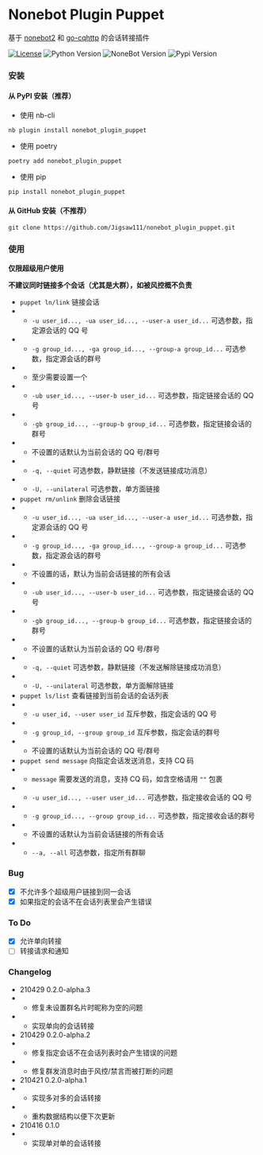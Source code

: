 # Nonebot Plugin Puppet

基于 [nonebot2](https://github.com/nonebot/nonebot2) 和 [go-cqhttp](https://github.com/Mrs4s/go-cqhttp) 的会话转接插件

[![License](https://img.shields.io/github/license/Jigsaw111/nonebot_plugin_puppet)](LICENSE)
![Python Version](https://img.shields.io/badge/python-3.7.3+-blue.svg)
![NoneBot Version](https://img.shields.io/badge/nonebot-2.0.0a11+-red.svg)
![Pypi Version](https://img.shields.io/pypi/v/nonebot-plugin-puppet.svg)

### 安装

#### 从 PyPI 安装（推荐）

- 使用 nb-cli  

```
nb plugin install nonebot_plugin_puppet
```

- 使用 poetry

```
poetry add nonebot_plugin_puppet
```

- 使用 pip

```
pip install nonebot_plugin_puppet
```

#### 从 GitHub 安装（不推荐）

```
git clone https://github.com/Jigsaw111/nonebot_plugin_puppet.git
```

### 使用

**仅限超级用户使用**

**不建议同时链接多个会话（尤其是大群），如被风控概不负责**

- `puppet ln/link` 链接会话
- - `-u user_id..., -ua user_id..., --user-a user_id...` 可选参数，指定源会话的 QQ 号
- - `-g group_id..., -ga group_id..., --group-a group_id...` 可选参数，指定源会话的群号
- - 至少需要设置一个
- - `-ub user_id..., --user-b user_id...` 可选参数，指定链接会话的 QQ 号
- - `-gb group_id..., --group-b group_id...` 可选参数，指定链接会话的群号
- - 不设置的话默认为当前会话的 QQ 号/群号
- - `-q, --quiet` 可选参数，静默链接（不发送链接成功消息）
- - `-U, --unilateral` 可选参数，单方面链接
- `puppet rm/unlink` 删除会话链接
- - `-u user_id..., -ua user_id..., --user-a user_id...` 可选参数，指定源会话的 QQ 号
- - `-g group_id..., -ga group_id..., --group-a group_id...` 可选参数，指定源会话的群号
- - 不设置的话，默认为当前会话链接的所有会话
- - `-ub user_id..., --user-b user_id...` 可选参数，指定链接会话的 QQ 号
- - `-gb group_id..., --group-b group_id...` 可选参数，指定链接会话的群号
- - 不设置的话默认为当前会话的 QQ 号/群号
- - `-q, --quiet` 可选参数，静默链接（不发送解除链接成功消息）
- - `-U, --unilateral` 可选参数，单方面解除链接
- `puppet ls/list` 查看链接到当前会话的会话列表
- - `-u user_id, --user user_id` 互斥参数，指定会话的 QQ 号
- - `-g group_id, --group group_id` 互斥参数，指定会话的群号
- - 不设置的话默认为当前会话的 QQ 号/群号
- `puppet send message` 向指定会话发送消息，支持 CQ 码
- - `message` 需要发送的消息，支持 CQ 码，如含空格请用 `""` 包裹
- - `-u user_id..., --user user_id...` 可选参数，指定接收会话的 QQ 号
- - `-g group_id..., --group group_id...` 可选参数，指定接收会话的群号
- - 不设置的话默认为当前会话链接的所有会话
- - `--a, --all` 可选参数，指定所有群聊

### Bug

- [x] 不允许多个超级用户链接到同一会话
- [x] 如果指定的会话不在会话列表里会产生错误

### To Do

- [x] 允许单向转接
- [ ] 转接请求和通知

### Changelog

- 210429 0.2.0-alpha.3
- - 修复未设置群名片时昵称为空的问题
- - 实现单向的会话转接
- 210429 0.2.0-alpha.2
- - 修复指定会话不在会话列表时会产生错误的问题
- - 修复群发消息时由于风控/禁言而被打断的问题
- 210421 0.2.0-alpha.1
- - 实现多对多的会话转接
- - 重构数据结构以便下次更新
- 210416 0.1.0
- - 实现单对单的会话转接

</details>
